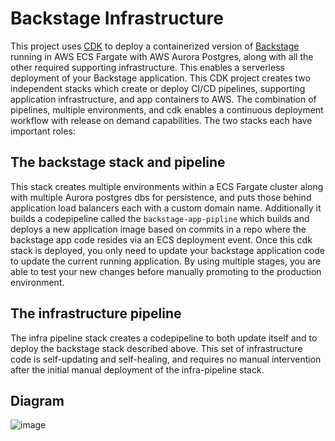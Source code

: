 # Backstage Infrastructure
This project uses [CDK](https://docs.aws.amazon.com/cdk/latest/guide/home.html) to deploy a containerized version of [Backstage](https://backstage.io) running in AWS ECS Fargate with AWS Aurora Postgres, along with all the other required supporting infrastructure. This enables a serverless deployment of your Backstage application. This CDK project creates two independent stacks which create or deploy CI/CD pipelines, supporting application infrastructure, and app containers to AWS. The combination of pipelines, multiple environments, and cdk enables a continuous deployment workflow with release on demand capabilities. The two stacks each have important roles:

## The backstage stack and pipeline
This stack creates multiple environments within a ECS Fargate cluster along with multiple Aurora postgres dbs for persistence, and puts those behind application load balancers each with a custom domain name. 
Additionally it builds a codepipeline called the `backstage-app-pipline` which builds and deploys a new application image based on commits in a repo where the backstage app code resides via an ECS deployment event. Once this cdk stack is deployed, you only need to update your backstage application code to update the current running application. By using multiple stages, you are able to test your new changes before manually promoting to the production environment.

## The infrastructure pipeline
The infra pipeline stack creates a codepipeline to both update itself and to deploy the backstage stack described above. This set of infrastructure code is self-updating and self-healing, and requires no manual intervention after the initial manual deployment of the infra-pipeline stack.

## Diagram
![image](https://user-images.githubusercontent.com/92109752/237058800-a6fda95f-e2ef-4373-84ec-8695d7be7822.png)

